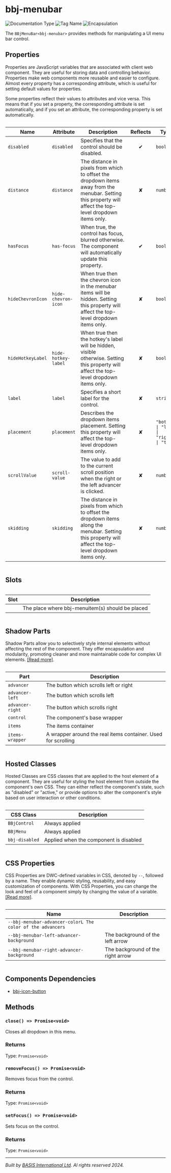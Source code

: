 # bbj-menubar
![Documentation Type](https://img.shields.io/badge/Documentation-web--components-%23006aff) ![Tag Name](https://img.shields.io/badge/Component-bbj--menubar-%23006aff)  ![Encapsulation](https://img.shields.io/badge/Encapsulation-shadow-%23006aff)

The `BBjMenuBar<bbj-menubar>` provides methods for manipulating a UI menu bar control.


## Properties 


Properties are JavaScript variables that are associated with client web component.
They are useful for storing data and controlling behavior. Properties make web components more reusable and easier to configure.
Almost every property has a corresponding attribute, which is useful for setting default values for properties.

Some properties reflect their values to attributes and vice versa. This means that if you set a property, the corresponding attribute is set automatically, and if you set an attribute, the corresponding property is set automatically.
<div style="overflow-x: auto;">

| Name                | Attribute             | Description                                                                                                                                                     | Reflects | Type                                       | Default      |
| ------------------- | --------------------- | --------------------------------------------------------------------------------------------------------------------------------------------------------------- | :------: | ------------------------------------------ | ------------ |
| ``disabled``        | ``disabled``          | Specifies that the control should be disabled.                                                                                                                  | &#x2714; | ``boolean``                                |              |
| ``distance``        | ``distance``          | The distance in pixels from which to offset the dropdown items away from the menubar.&nbsp;Setting this property will affect the top-level dropdown items only. | &#x2718; | ``number``                                 | ``4``        |
| ``hasFocus``        | ``has-focus``         | When true, the control has focus, blurred otherwise. The component will automatically update this property.                                                     | &#x2714; | ``boolean``                                | ``false``    |
| ``hideChevronIcon`` | ``hide-chevron-icon`` | When true then the chevron icon in the menubar items will be hidden.&nbsp;Setting this property will affect the top-level dropdown items only.                  | &#x2718; | ``boolean``                                | ``true``     |
| ``hideHotkeyLabel`` | ``hide-hotkey-label`` | When true then the hotkey's label will be hidden, visible otherwise.&nbsp;Setting this property will affect the top-level dropdown items only.                  | &#x2718; | ``boolean``                                | ``true``     |
| ``label``           | ``label``             | Specifies a short label for the control.                                                                                                                        | &#x2718; | ``string``                                 | ``''``       |
| ``placement``       | ``placement``         | Describes the dropdown items placement.&nbsp;Setting this property will affect the top-level dropdown items only.                                               | &#x2718; | ``"bottom" \| "left" \| "right" \| "top"`` | ``'bottom'`` |
| ``scrollValue``     | ``scroll-value``      | The value to add to the current scroll position when the right or the left advancer is clicked.                                                                 | &#x2718; | ``number``                                 | ``150``      |
| ``skidding``        | ``skidding``          | The distance in pixels from which to offset the dropdown items along the menubar.&nbsp;Setting this property will affect the top-level dropdown items only.     | &#x2718; | ``number``                                 | ``0``        |


</div>

## Slots

<div style="overflow-x: auto;">

| Slot  | Description                                      |
| ----- | ------------------------------------------------ |
|       | The place where bbj-menuitem(s) should be placed |


</div>

## Shadow Parts


Shadow Parts allow you to selectively style internal elements without affecting the rest of the component.
They offer encapsulation and modularity, promoting cleaner and more maintainable code for complex UI elements. [[Read more]](theme-engine/css-shadow-parts).
<div style="overflow-x: auto;">

| Part               | Description                                                   |
| ------------------ | ------------------------------------------------------------- |
| ``advancer``       | The button which scrolls left or right                        |
| ``advancer-left``  | The button which scrolls left                                 |
| ``advancer-right`` | The button which scrolls right                                |
| ``control``        | The component's base wrapper                                  |
| ``items``          | The items container                                           |
| ``items-wrapper``  | A wrapper around the real items container. Used for scrolling |


</div>

## Hosted Classes


Hosted Classes are CSS classes that are applied to the host element of a component. They are useful for styling the host element from outside the component's own CSS.
They can either reflect the component's state, such as "disabled" or "active," or provide options to alter the component's style based on user interaction or other conditions.
<div style="overflow-x: auto;">

| CSS Class        | Description                            |
| ---------------- | -------------------------------------- |
| ``BBjControl``   | Always applied                         |
| ``BBjMenu``      | Always applied                         |
| ``bbj-disabled`` | Applied when the component is disabled |


</div>

## CSS Properties


CSS Properties are DWC-defined variables in CSS, denoted by `--`, followed by a name.
They enable dynamic styling, reusability, and easy customization of components.
With CSS Properties, you can change the look and feel of a component simply by changing the value of a variable.
[[Read more]](theme-engine/css-variables).
<div style="overflow-x: auto;">

| Name                                                         | Description                       |
| ------------------------------------------------------------ | --------------------------------- |
| ``--bbj-menubar-advancer-colorL The color of the advancers`` |                                   |
| ``--bbj-menubar-left-advancer-background``                   | The background of the left arrow  |
| ``--bbj-menubar-right-advancer-background``                  | The background of the right arrow |


</div>

## Components Dependencies

- [bbj-icon-button](web-components/bbj-icon-button.md)

## Methods

### `close() => Promise<void>`

Closes all dropdown in this menu.

### Returns

Type: `Promise<void>`

### `removeFocus() => Promise<void>`

Removes focus from the control.

### Returns

Type: `Promise<void>`

### `setFocus() => Promise<void>`

Sets focus on the control.

### Returns

Type: `Promise<void>`



----------------------------------------------
*Built by [BASIS International Ltd](https://www.basis.cloud/). Al rights reserved 2024.*
